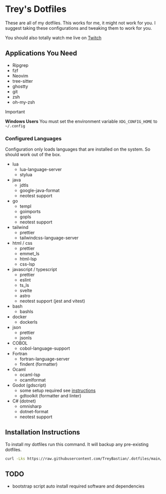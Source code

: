 # Trey's Dotfiles

These are all of my dotfiles. This works for me, it might not work for you.
I suggest taking these configurations and tweaking them to work for you.

You should also totally watch me live on [Twitch](https://twitch.tv/trey_bastian)

## Applications You Need
- Ripgrep
- fzf
- Neovim
- tree-sitter
- ghostty 
- git
- zsh
- oh-my-zsh

> [!IMPORTANT]  
> **Windows Users**
> You must set the environment variable `XDG_CONFIG_HOME` to `~/.config`

### Configured Languages
   
Configuration only loads languages that are installed on the system. So should work out of the box.

- lua
  - lua-language-server
  - stylua
- java
  - jdtls
  - google-java-format
  - neotest support
- go
  - templ
  - goimports
  - gopls
  - neotest support
- tailwind
  - prettier
  - tailwindcss-language-server
- html / css
  - prettier
  - emmet_ls
  - html-lsp
  - css-lsp
- javascript / typescript
   - prettier
   - eslint
   - ts_ls
   - svelte
   - astro
   - neotest support (jest and vitest) 
- bash
  - bashls
- docker
  - dockerls
- json
  - prettier
  - jsonls
- COBOL
  - cobol-language-support
- Fortran
  - fortran-language-server
  - findent (formatter)
- Ocaml
    - ocaml-lsp
    - ocamlformat
- Godot (gdscript)
    - some setup required see [instructions](https://www.reddit.com/r/neovim/comments/1c2bhcs/godotgdscript_in_neovim_with_lsp_and_debugging_in/)
    - gdtoolkit (formatter and linter)
- C# (dotnet)
    - omnisharp
    - dotnet-format
    - neotest support

## Installation Instructions
To install my dotfiles run this command. It will backup any pre-existing dotfiles.

```bash
curl -Lks https://raw.githubusercontent.com/TreyBastian/.dotfiles/main/bootstrap.sh | /bin/bash
```

## TODO
- bootstrap script auto install required software and dependencies
